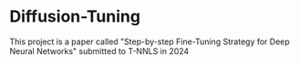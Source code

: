 # Diffusion-Tuning
This project is a paper called "Step-by-step Fine-Tuning Strategy for Deep Neural Networks" submitted to T-NNLS in 2024
